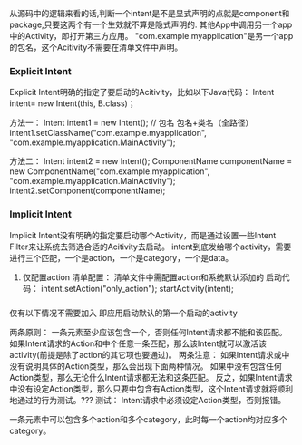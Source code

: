 从源码中的逻辑来看的话,判断一个intent是不是显式声明的点就是component和package,只要这两个有一个生效就不算是隐式声明的.
其他App中调用另一个app中的Activity，即打开第三方应用。
"com.example.myapplication"是另一个app的包名，这个Acitivity不需要在清单文件中声明。

### Explicit Intent
Explicit Intent明确的指定了要启动的Acitivity，比如以下Java代码：
Intent intent= new Intent(this, B.class)；

方法一：
Intent intent1 = new Intent();
// 包名 包名+类名（全路径）
intent1.setClassName("com.example.myapplication", "com.example.myapplication.MainActivity");

方法二：
Intent intent2 = new Intent();
ComponentName componentName = new ComponentName("com.example.myapplication", "com.example.myapplication.MainActivity");
intent2.setComponent(componentName);

### Implicit Intent
Implicit Intent没有明确的指定要启动哪个Activity，而是通过设置一些Intent Filter来让系统去筛选合适的Acitivity去启动。
intent到底发给哪个activity，需要进行三个匹配，一个是action，一个是category，一个是data。
1. 仅配置action
清单配置：
    <intent-filter>
    <action android:name="only_action" />
    <category android:name="android.intent.category.DEFAULT" />
    </intent-filter>
清单文件中需配置action和系统默认添加的<category android:name="android.intent.category.DEFAULT" />
启动代码：
   intent.setAction("only_action");
   startActivity(intent);
   
### 
仅有以下情况不需要加入<category android:name="android.intent.category.DEFAULT" />
即应用启动默认的第一个启动的activity
<intent-filter>
    <action android:name="android.intent.action.MAIN" />
    <category android:name="android.intent.category.LAUNCHER" />
</intent-filter>

两条原则：
    一条<intent-filter>元素至少应该包含一个<action>，否则任何Intent请求都不能和该<intent-filter>匹配。
    如果Intent请求的Action和<intent-filter>中个任意一条<action>匹配，那么该Intent就可以激活该activity(前提是除了action的其它项也要通过)。
两条注意：
    如果Intent请求或<intent-filter>中没有说明具体的Action类型，那么会出现下面两种情况。
    如果<intent-filter>中没有包含任何Action类型，那么无论什么Intent请求都无法和这条<intent-filter>匹配。
    反之，如果Intent请求中没有设定Action类型，那么只要<intent-filter>中包含有Action类型，这个Intent请求就将顺利地通过<intent-filter>的行为测试。???
测试：
    Intent请求中必须设定Action类型，否则报错。

一条<intent-filter>元素中可以包含多个action和多个category，此时每一个action均对应多个category。
